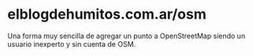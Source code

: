 # elblogdehumitos.com.ar/osm

Una forma muy sencilla de agregar un punto a OpenStreetMap siendo un
usuario inexperto y sin cuenta de OSM.
